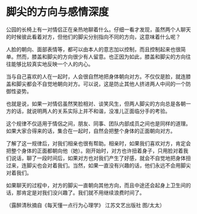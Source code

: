 # 脚尖的方向与感情深度

公园的长椅上有一对情侣正在亲热地聊着什么。仔细一看才发现，虽然两个人聊天的时候彼此看着对方，但他们的脚尖分别指向不同的方向，这意味着什么呢？ 

人脸的朝向、面部表情等，都可以由本人的意志加以控制，而且控制起来也很简单。然而，膝盖和脚尖的方向很少有人留意。也正因为如此，膝盖和脚尖的方向往往能够比较真实地反映一个人的内心。 

当与自己喜欢的人在一起时，人会很自然地把身体朝向对方。不仅仅是脸，就连膝盖和脚尖都会不自觉地朝向对方。可以说，这是防止其他人挤进两人中间的一个防御性姿势。 

也就是说，如果一对情侣虽然笑脸相对、谈笑风生，但两人脚尖的方向总是各朝一方的话，就说明两人的关系实际上并不和谐，没准儿正面临分手的考验。 

这个规律不仅适用于情侶之间，朋友、同事、团队内部成员之间也是同样的道理。如果大家合得来的话，集合在一起时，自然会把整个身体的正面朝向对方。 

了解了这一规律后，对我们相亲也很有帮助。相亲时，如果我们喜欢对方，肯定会把整个身体的正面都朝向他（她）。刚开始时，对方也许扭着身子，只用脸对着我们说话，聊了一段时间后，如果对方也对我们产生了好感，就会不自觉地把身体扭过来，连脚尖也会对着我们。当然，如果一直没有兴趣的话，他们永远不会用脚尖对着我们。 

如果聊天的过程中，对方的脚尖一直朝向其他方向，而且中途还会起身上卫生间的话，那肯定是对我们没兴趣了。我们就不用继续浪费时间了。 

（露醉清秋摘自《每天懂一点行为心理学》 江苏文艺出版社 图/太太）